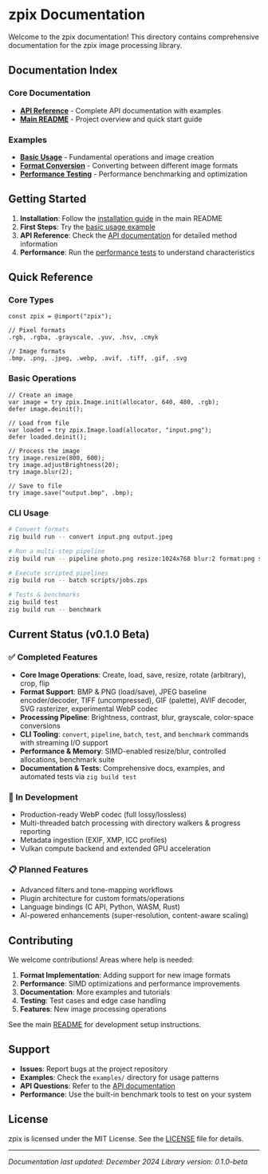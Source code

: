 # zpix Documentation

Welcome to the zpix documentation! This directory contains comprehensive documentation for the zpix image processing library.

## Documentation Index

### Core Documentation
- **[API Reference](API.md)** - Complete API documentation with examples
- **[Main README](../README.md)** - Project overview and quick start guide

### Examples
- **[Basic Usage](../examples/basic_usage.zig)** - Fundamental operations and image creation
- **[Format Conversion](../examples/format_conversion.zig)** - Converting between different image formats
- **[Performance Testing](../examples/performance_test.zig)** - Performance benchmarking and optimization

## Getting Started

1. **Installation**: Follow the [installation guide](../README.md#installation) in the main README
2. **First Steps**: Try the [basic usage example](../examples/basic_usage.zig)
3. **API Reference**: Check the [API documentation](API.md) for detailed method information
4. **Performance**: Run the [performance tests](../examples/performance_test.zig) to understand characteristics

## Quick Reference

### Core Types
```zig
const zpix = @import("zpix");

// Pixel formats
.rgb, .rgba, .grayscale, .yuv, .hsv, .cmyk

// Image formats
.bmp, .png, .jpeg, .webp, .avif, .tiff, .gif, .svg
```

### Basic Operations
```zig
// Create an image
var image = try zpix.Image.init(allocator, 640, 480, .rgb);
defer image.deinit();

// Load from file
var loaded = try zpix.Image.load(allocator, "input.png");
defer loaded.deinit();

// Process the image
try image.resize(800, 600);
try image.adjustBrightness(20);
try image.blur(2);

// Save to file
try image.save("output.bmp", .bmp);
```

### CLI Usage
```bash
# Convert formats
zig build run -- convert input.png output.jpeg

# Run a multi-step pipeline
zig build run -- pipeline photo.png resize:1024x768 blur:2 format:png save:processed.png

# Execute scripted pipelines
zig build run -- batch scripts/jobs.zps

# Tests & benchmarks
zig build test
zig build run -- benchmark
```

## Current Status (v0.1.0 Beta)

### ✅ Completed Features
- **Core Image Operations**: Create, load, save, resize, rotate (arbitrary), crop, flip
- **Format Support**: BMP & PNG (load/save), JPEG baseline encoder/decoder, TIFF (uncompressed), GIF (palette), AVIF decoder, SVG rasterizer, experimental WebP codec
- **Processing Pipeline**: Brightness, contrast, blur, grayscale, color-space conversions
- **CLI Tooling**: `convert`, `pipeline`, `batch`, `test`, and `benchmark` commands with streaming I/O support
- **Performance & Memory**: SIMD-enabled resize/blur, controlled allocations, benchmark suite
- **Documentation & Tests**: Comprehensive docs, examples, and automated tests via `zig build test`

### 🔄 In Development
- Production-ready WebP codec (full lossy/lossless)
- Multi-threaded batch processing with directory walkers & progress reporting
- Metadata ingestion (EXIF, XMP, ICC profiles)
- Vulkan compute backend and extended GPU acceleration

### 📋 Planned Features
- Advanced filters and tone-mapping workflows
- Plugin architecture for custom formats/operations
- Language bindings (C API, Python, WASM, Rust)
- AI-powered enhancements (super-resolution, content-aware scaling)

## Contributing

We welcome contributions! Areas where help is needed:

1. **Format Implementation**: Adding support for new image formats
2. **Performance**: SIMD optimizations and performance improvements
3. **Documentation**: More examples and tutorials
4. **Testing**: Test cases and edge case handling
5. **Features**: New image processing operations

See the main [README](../README.md#contributing) for development setup instructions.

## Support

- **Issues**: Report bugs at the project repository
- **Examples**: Check the `examples/` directory for usage patterns
- **API Questions**: Refer to the [API documentation](API.md)
- **Performance**: Use the built-in benchmark tools to test on your system

## License

zpix is licensed under the MIT License. See the [LICENSE](../LICENSE) file for details.

---

*Documentation last updated: December 2024*
*Library version: 0.1.0-beta*